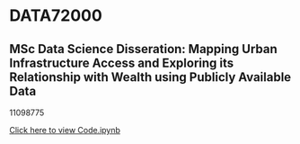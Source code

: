 # DATA72000

## MSc Data Science Disseration: Mapping Urban Infrastructure Access and Exploring its Relationship with Wealth using Publicly Available Data

11098775

[Click here to view Code.ipynb](Code.ipynb)
